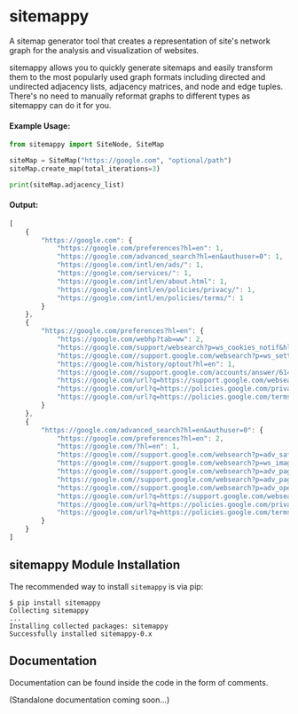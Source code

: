 # sitemappy
A sitemap generator tool that creates a representation of site's network graph for the analysis and visualization of websites.

sitemappy allows you to quickly generate sitemaps and easily transform them to the most popularly used graph formats including directed and undirected adjacency lists, adjacency matrices, and node and edge tuples. There's no need to manually reformat graphs to different types as sitemappy can do it for you.

#### Example Usage:
```py
from sitemappy import SiteNode, SiteMap

siteMap = SiteMap("https://google.com", "optional/path")
siteMap.create_map(total_iterations=3)

print(siteMap.adjacency_list)
```
#### Output:
```js
[
    {
        "https://google.com": {
            "https://google.com/preferences?hl=en": 1,
            "https://google.com/advanced_search?hl=en&authuser=0": 1,
            "https://google.com/intl/en/ads/": 1,
            "https://google.com/services/": 1,
            "https://google.com/intl/en/about.html": 1,
            "https://google.com/intl/en/policies/privacy/": 1,
            "https://google.com/intl/en/policies/terms/": 1
        }
    },
    {
        "https://google.com/preferences?hl=en": {
            "https://google.com/webhp?tab=ww": 2,
            "https://google.com/support/websearch?p=ws_cookies_notif&hl=en": 1,
            "https://google.com//support.google.com/websearch?p=ws_settings_safesearch&hl=en": 1,
            "https://google.com/history/optout?hl=en": 1,
            "https://google.com//support.google.com/accounts/answer/61416?hl=en": 1,
            "https://google.com/url?q=https://support.google.com/websearch/%3Fp%3Dws_results_help%26hl%3Den%26fg%3D1&sa=U&ved=0ahUKEwiugJXmn6_pAhWmx4UKHbeJBVoQ8KwCCAI&usg=AOvVaw3KiFEMzsxNB94CU18P43ER": 1,
            "https://google.com/url?q=https://policies.google.com/privacy%3Ffg%3D1&sa=U&ved=0ahUKEwiugJXmn6_pAhWmx4UKHbeJBVoQ8awCCAM&usg=AOvVaw2mMRMD1k9oAjCBu36J9p6a": 1,
            "https://google.com/url?q=https://policies.google.com/terms%3Ffg%3D1&sa=U&ved=0ahUKEwiugJXmn6_pAhWmx4UKHbeJBVoQ8qwCCAQ&usg=AOvVaw17FGmzbsfFI3hEU3lQR4Hx": 1
        }
    },
    {
        "https://google.com/advanced_search?hl=en&authuser=0": {
            "https://google.com/preferences?hl=en": 2,
            "https://google.com/?hl=en": 1,
            "https://google.com//support.google.com/websearch?p=adv_safesearch&hl=en": 2,
            "https://google.com//support.google.com/websearch?p=ws_images_usagerights&hl=en": 1,
            "https://google.com//support.google.com/websearch?p=adv_pages_similar&hl=en": 1,
            "https://google.com//support.google.com/websearch?p=adv_pages_visited&hl=en": 1,
            "https://google.com//support.google.com/websearch?p=adv_operators&hl=en": 1,
            "https://google.com/url?q=https://support.google.com/websearch/%3Fp%3Dws_results_help%26hl%3Den%26fg%3D1&sa=U&ved=0ahUKEwj3grDmn6_pAhX3l3IEHXWiAqQQ8KwCCAE&usg=AOvVaw3sKk-eJiJs2mzCZIsIhCgV": 1,
            "https://google.com/url?q=https://policies.google.com/privacy%3Ffg%3D1&sa=U&ved=0ahUKEwj3grDmn6_pAhX3l3IEHXWiAqQQ8awCCAI&usg=AOvVaw1j6rVmV33eoLfp3_wzBtik": 1,
            "https://google.com/url?q=https://policies.google.com/terms%3Ffg%3D1&sa=U&ved=0ahUKEwj3grDmn6_pAhX3l3IEHXWiAqQQ8qwCCAM&usg=AOvVaw2DpjifAnKTWmGuicTKDpd5": 1
        }
    }
]
```

## sitemappy Module Installation
The recommended way to install `sitemappy` is via pip:
```console
$ pip install sitemappy
Collecting sitemappy
...
Installing collected packages: sitemappy
Successfully installed sitemappy-0.x
```

## Documentation
Documentation can be found inside the code in the form of comments. 

(Standalone documentation coming soon...)

